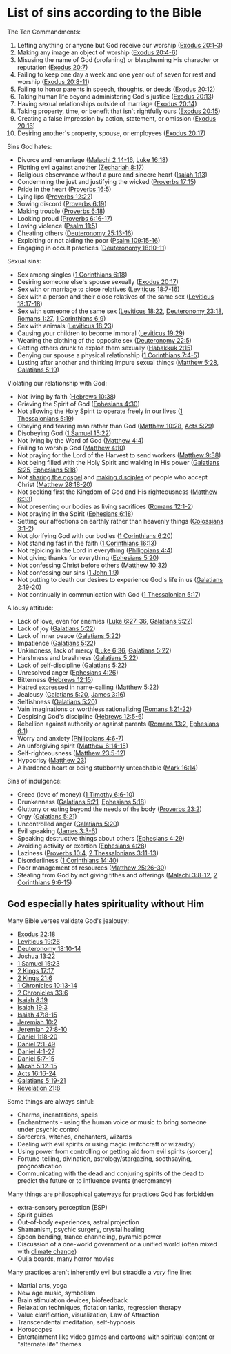 
# List of sins according to the Bible

The Ten Commandments:

1. Letting anything or anyone but God receive our worship ([Exodus 20:1-3](https://biblehub.com/bsb/exodus/20.htm))
2. Making any image an object of worship ([Exodus 20:4-6](https://biblehub.com/bsb/exodus/20.htm))
3. Misusing the name of God (profaning) or blaspheming His character or reputation ([Exodus 20:7](https://biblehub.com/exodus/20-7.htm))
4. Failing to keep one day a week and one year out of seven for rest and worship ([Exodus 20:8-11](https://biblehub.com/bsb/exodus/20.htm))
5. Failing to honor parents in speech, thoughts, or deeds ([Exodus 20:12](https://biblehub.com/exodus/20-12.htm))
6. Taking human life beyond administering God's justice ([Exodus 20:13](https://biblehub.com/exodus/20-13.htm))
7. Having sexual relationships outside of marriage ([Exodus 20:14](https://biblehub.com/exodus/20-14.htm))
8. Taking property, time, or benefit that isn't rightfully ours ([Exodus 20:15](https://biblehub.com/exodus/20-15.htm))
9. Creating a false impression by action, statement, or omission ([Exodus 20:16](https://biblehub.com/exodus/20-16.htm))
10. Desiring another's property, spouse, or employees ([Exodus 20:17](https://biblehub.com/exodus/20-17.htm))

Sins God hates:

- Divorce and remarriage ([Malachi 2:14-16](https://biblehub.com/bsb/malachi/2.htm), [Luke 16:18](https://biblehub.com/luke/16-18.htm))
- Plotting evil against another ([Zechariah 8:17](https://biblehub.com/zechariah/8-17.htm))
- Religious observance without a pure and sincere heart ([Isaiah 1:13](https://biblehub.com/isaiah/1-13.htm))
- Condemning the just and justifying the wicked ([Proverbs 17:15](https://biblehub.com/proverbs/17-15.htm))
- Pride in the heart ([Proverbs 16:5](https://biblehub.com/proverbs/16-5.htm))
- Lying lips ([Proverbs 12:22](https://biblehub.com/proverbs/12-22.htm))
- Sowing discord ([Proverbs 6:19](https://biblehub.com/proverbs/6-19.htm))
- Making trouble ([Proverbs 6:18](https://biblehub.com/proverbs/6-18.htm))
- Looking proud ([Proverbs 6:16-17](https://biblehub.com/bsb/proverbs/6.htm))
- Loving violence ([Psalm 11:5](https://biblehub.com/psalms/11-5.htm))
- Cheating others ([Deuteronomy 25:13-16](https://biblehub.com/bsb/deuteronomy/25.htm))
- Exploiting or not aiding the poor ([Psalm 109:15-16](https://biblehub.com/bsb/psalms/109.htm))
- Engaging in occult practices ([Deuteronomy 18:10-11](https://biblehub.com/bsb/deuteronomy/18.htm))

Sexual sins:

- Sex among singles ([1 Corinthians 6:18](https://biblehub.com/1_corinthians/6-18.htm))
- Desiring someone else's spouse sexually ([Exodus 20:17](https://biblehub.com/exodus/20-17.htm))
- Sex with or marriage to close relatives ([Leviticus 18:7-16](https://biblehub.com/bsb/leviticus/18.htm))
- Sex with a person and their close relatives of the same sex ([Leviticus 18:17-18](https://biblehub.com/bsb/leviticus/18.htm))
- Sex with someone of the same sex ([Leviticus 18:22](https://biblehub.com/leviticus/18-22.htm), [Deuteronomy 23:18](https://biblehub.com/deuteronomy/23-18.htm), [Romans 1:27](https://biblehub.com/romans/1-27.htm), [1 Corinthians 6:9](https://biblehub.com/1_corinthians/6-9.htm))
- Sex with animals ([Leviticus 18:23](https://biblehub.com/leviticus/18-23.htm))
- Causing your children to become immoral ([Leviticus 19:29](https://biblehub.com/leviticus/19-29.htm))
- Wearing the clothing of the opposite sex ([Deuteronomy 22:5](https://biblehub.com/deuteronomy/22-5.htm))
- Getting others drunk to exploit them sexually ([Habakkuk 2:15](https://biblehub.com/habakkuk/2-15.htm))
- Denying our spouse a physical relationship ([1 Corinthians 7:4-5](https://biblehub.com/bsb/1_corinthians/7.htm))
- Lusting after another and thinking impure sexual things ([Matthew 5:28](https://biblehub.com/matthew/5-28.htm), [Galatians 5:19](https://biblehub.com/galatians/5-19.htm))

Violating our relationship with God:

- Not living by faith ([Hebrews 10:38](https://biblehub.com/hebrews/10-38.htm))
- Grieving the Spirit of God ([Ephesians 4:30](https://biblehub.com/ephesians/4-30.htm))
- Not allowing the Holy Spirit to operate freely in our lives ([1 Thessalonians 5:19](https://biblehub.com/1_thessalonians/5-19.htm))
- Obeying and fearing man rather than God ([Matthew 10:28](https://biblehub.com/matthew/10-28.htm), [Acts 5:29](https://biblehub.com/acts/5-29.htm))
- Disobeying God ([1 Samuel 15:22](https://biblehub.com/1_samuel/15-22.htm))
- Not living by the Word of God ([Matthew 4:4](https://biblehub.com/matthew/4-4.htm))
- Failing to worship God ([Matthew 4:10](https://biblehub.com/matthew/4-10.htm))
- Not praying for the Lord of the Harvest to send workers ([Matthew 9:38](https://biblehub.com/matthew/9-38.htm))
- Not being filled with the Holy Spirit and walking in His power ([Galatians 5:25](https://biblehub.com/galatians/5-25.htm), [Ephesians 5:18](https://biblehub.com/ephesians/5-18.htm))
- Not [sharing the gospel](jesus-gospel.md) and [making disciples](spiritual-discipleship.md) of people who accept Christ ([Matthew 28:18-20](https://biblehub.com/bsb/matthew/28.htm))
- Not seeking first the Kingdom of God and His righteousness ([Matthew 6:33](https://biblehub.com/matthew/6-33.htm))
- Not presenting our bodies as living sacrifices ([Romans 12:1-2](https://biblehub.com/bsb/romans/12.htm))
- Not praying in the Spirit ([Ephesians 6:18](https://biblehub.com/ephesians/6-18.htm))
- Setting our affections on earthly rather than heavenly things ([Colossians 3:1-2](https://biblehub.com/bsb/colossians/3.htm))
- Not glorifying God with our bodies ([1 Corinthians 6:20](https://biblehub.com/1_corinthians/6-20.htm))
- Not standing fast in the faith ([1 Corinthians 16:13](https://biblehub.com/1_corinthians/16-13.htm))
- Not rejoicing in the Lord in everything ([Philippians 4:4](https://biblehub.com/philippians/4-4.htm))
- Not giving thanks for everything ([Ephesians 5:20](https://biblehub.com/ephesians/5-20.htm))
- Not confessing Christ before others ([Matthew 10:32](https://biblehub.com/matthew/10-32.htm))
- Not confessing our sins ([1 John 1:9](https://biblehub.com/1_john/1-9.htm))
- Not putting to death our desires to experience God's life in us ([Galatians 2:19-20](https://biblehub.com/bsb/galatians/2.htm))
- Not continually in communication with God ([1 Thessalonian 5:17](https://biblehub.com/1_thessalonians/5-17.htm))

A lousy attitude:

- Lack of love, even for enemies ([Luke 6:27-36](https://biblehub.com/bsb/luke/6.htm), [Galatians 5:22](https://biblehub.com/galatians/5-22.htm))
- Lack of joy ([Galatians 5:22](https://biblehub.com/galatians/5-22.htm))
- Lack of inner peace ([Galatians 5:22](https://biblehub.com/galatians/5-22.htm))
- Impatience ([Galatians 5:22](https://biblehub.com/galatians/5-22.htm))
- Unkindness, lack of mercy ([Luke 6:36](https://biblehub.com/luke/6-36.htm), [Galatians 5:22](https://biblehub.com/galatians/5-22.htm))
- Harshness and brashness ([Galatians 5:22](https://biblehub.com/galatians/5-22.htm))
- Lack of self-discipline ([Galatians 5:22](https://biblehub.com/galatians/5-22.htm))
- Unresolved anger ([Ephesians 4:26](https://biblehub.com/ephesians/4-26.htm))
- Bitterness ([Hebrews 12:15](https://biblehub.com/hebrews/12-15.htm))
- Hatred expressed in name-calling ([Matthew 5:22](https://biblehub.com/matthew/5-22.htm))
- Jealousy ([Galatians 5:20](https://biblehub.com/galatians/5-20.htm), [James 3:16](https://biblehub.com/james/3-16.htm))
- Selfishness ([Galatians 5:20](https://biblehub.com/galatians/5-20.htm))
- Vain imaginations or worthless rationalizing ([Romans 1:21-22](https://biblehub.com/bsb/romans/1.htm))
- Despising God's discipline ([Hebrews 12:5-6](https://biblehub.com/bsb/hebrews/12.htm))
- Rebellion against authority or against parents ([Romans 13:2](https://biblehub.com/romans/13-2.htm), [Ephesians 6:1](https://biblehub.com/ephesians/6-1.htm))
- Worry and anxiety ([Philippians 4:6-7](https://biblehub.com/bsb/philippians/4.htm))
- An unforgiving spirit ([Matthew 6:14-15](https://biblehub.com/bsb/matthew/6.htm))
- Self-righteousness ([Matthew 23:5-12](https://biblehub.com/bsb/matthew/23.htm))
- Hypocrisy ([Matthew 23](https://biblehub.com/bsb/matthew/23.htm))
- A hardened heart or being stubbornly unteachable ([Mark 16:14](https://biblehub.com/mark/16-14.htm))

Sins of indulgence:

- Greed (love of money) ([1 Timothy 6:6-10](https://biblehub.com/bsb/1_timothy/6.htm))
- Drunkenness ([Galatians 5:21](https://biblehub.com/galatians/5-21.htm), [Ephesians 5:18](https://biblehub.com/ephesians/5-18.htm))
- Gluttony or eating beyond the needs of the body ([Proverbs 23:2](https://biblehub.com/proverbs/23-2.htm))
- Orgy ([Galatians 5:21](https://biblehub.com/galatians/5-21.htm))
- Uncontrolled anger ([Galatians 5:20](https://biblehub.com/galatians/5-20.htm))
- Evil speaking ([James 3:3-6](https://biblehub.com/bsb/james/3.htm))
- Speaking destructive things about others ([Ephesians 4:29](https://biblehub.com/ephesians/4-29.htm))
- Avoiding activity or exertion ([Ephesians 4:28](https://biblehub.com/ephesians/4-28.htm))
- Laziness ([Proverbs 10:4](https://biblehub.com/proverbs/10-4.htm), [2 Thessalonians 3:11-13](https://biblehub.com/bsb/2_thessalonians/3.htm))
- Disorderliness ([1 Corinthians 14:40](https://biblehub.com/1_corinthians/14-40.htm))
- Poor management of resources ([Matthew 25:26-30](https://biblehub.com/bsb/matthew/25.htm))
- Stealing from God by not giving tithes and offerings ([Malachi 3:8-12](https://biblehub.com/bsb/malachi/3.htm), [2 Corinthians 9:6-15](https://biblehub.com/bsb/2_corinthians/9.htm))

## God especially hates spirituality without Him

Many Bible verses validate God's jealousy:

- [Exodus 22:18](https://biblehub.com/exodus/22-18.htm)
- [Leviticus 19:26](https://biblehub.com/leviticus/19-26.htm)
- [Deuteronomy 18:10-14](https://biblehub.com/bsb/deuteronomy/18.htm)
- [Joshua 13:22](https://biblehub.com/joshua/13-22.htm)
- [1 Samuel 15:23](https://biblehub.com/1_samuel/15-23.htm)
- [2 Kings 17:17](https://biblehub.com/2_kings/17-17.htm)
- [2 Kings 21:6](https://biblehub.com/2_kings/21-6.htm)
- [1 Chronicles 10:13-14](https://biblehub.com/bsb/1_chronicles/10.htm)
- [2 Chronicles 33:6](https://biblehub.com/2_chronicles/33-6.htm)
- [Isaiah 8:19](https://biblehub.com/isaiah/8-19.htm)
- [Isaiah 19:3](https://biblehub.com/isaiah/19-3.htm)
- [Isaiah 47:8-15](https://biblehub.com/bsb/isaiah/47.htm)
- [Jeremiah 10:2](https://biblehub.com/jeremiah/10-2.htm)
- [Jeremiah 27:8-10](https://biblehub.com/bsb/jeremiah/27.htm)
- [Daniel 1:18-20](https://biblehub.com/bsb/daniel/1.htm)
- [Daniel 2:1-49](https://biblehub.com/bsb/daniel/2.htm)
- [Daniel 4:1-27](https://biblehub.com/bsb/daniel/2.htm)
- [Daniel 5:7-15](https://biblehub.com/bsb/daniel/5.htm)
- [Micah 5:12-15](https://biblehub.com/bsb/micah/5.htm)
- [Acts 16:16-24](https://biblehub.com/bsb/acts/16.htm)
- [Galatians 5:19-21](https://biblehub.com/bsb/galatians/5.htm)
- [Revelation 21:8](https://biblehub.com/revelation/21-8.htm)

Some things are always sinful:

- Charms, incantations, spells
- Enchantments - using the human voice or music to bring someone under psychic control
- Sorcerers, witches, enchanters, wizards
- Dealing with evil spirits or using magic (witchcraft or wizardry)
- Using power from controlling or getting aid from evil spirits (sorcery)
- Fortune-telling, divination, astrology/stargazing, soothsaying, prognostication
- Communicating with the dead and conjuring spirits of the dead to predict the future or to influence events (necromancy)

Many things are philosophical gateways for practices God has forbidden

- extra-sensory perception (ESP)
- Spirit guides
- Out-of-body experiences, astral projection
- Shamanism, psychic surgery, crystal healing
- Spoon bending, trance channeling, pyramid power
- Discussion of a one-world government or a unified world (often mixed with [climate change](https://gainedin.site/leftism/))
- Ouija boards, many horror movies

Many practices aren't inherently evil but straddle a *very* fine line:

- Martial arts, yoga
- New age music, symbolism
- Brain stimulation devices, biofeedback
- Relaxation techniques, flotation tanks, regression therapy
- Value clarification, visualization, Law of Attraction
- Transcendental meditation, self-hypnosis
- Horoscopes
- Entertainment like video games and cartoons with spiritual content or "alternate life" themes
